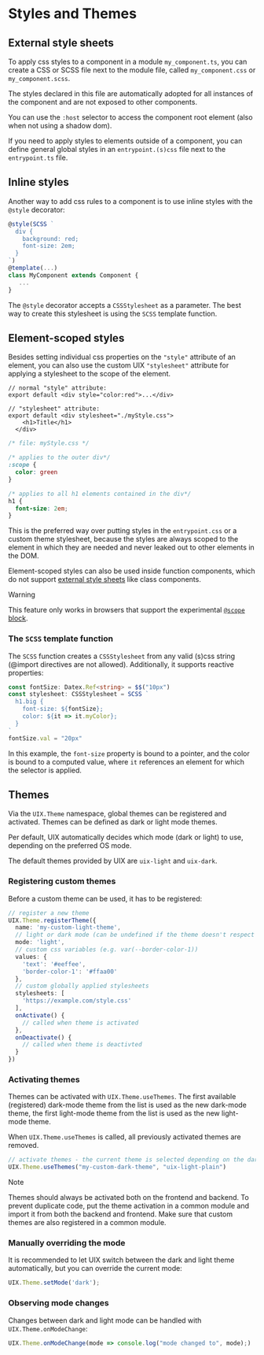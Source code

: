 # Styles and Themes

## External style sheets

To apply css styles to a component in a module `my_component.ts`, you can create a CSS or SCSS file next to the module file, called `my_component.css` or `my_component.scss`. 

The styles declared in this file are automatically adopted for all instances of the component and are not exposed
to other components.

You can use the `:host` selector to access the component root element (also when not using a shadow dom).

If you need to apply styles to elements outside of a component,
you can define general global styles in an `entrypoint.(s)css` file next to the `entrypoint.ts` file.

## Inline styles

Another way to add css rules to a component is to use inline styles with the `@style` decorator:

```ts
@style(SCSS `
  div {
    background: red;
    font-size: 2em;
  }
`)
@template(...)
class MyComponent extends Component {
   ...
}
```

The `@style` decorator accepts a `CSSStylesheet` as a parameter.
The best way to create this stylesheet is using the `SCSS` template function.


## Element-scoped styles

Besides setting individual css properties on the `"style"` attribute of an element, you can also use
the custom UIX `"stylesheet"` attribute for applying a stylesheet to the scope of the element.

```tsx
// normal "style" attribute:
export default <div style="color:red">...</div> 

// "stylesheet" attribute:
export default <div stylesheet="./myStyle.css">  
    <h1>Title</h1>
  </div> 
```
```css
/* file: myStyle.css */

/* applies to the outer div*/
:scope {
  color: green
}

/* applies to all h1 elements contained in the div*/
h1 {
  font-size: 2em;
}
```

This is the preferred way over putting styles in the `entrypoint.css` or a custom theme stylesheet,
because the styles are always scoped to the element in which they are needed and never leaked out to
other elements in the DOM.

Element-scoped styles can also be used inside function components, which do not support [external style sheets](#external-style-sheets) like class components.

> [!WARNING]
> This feature only works in browsers that support the experimental [`@scope` block](https://developer.mozilla.org/en-US/docs/Web/CSS/@scope#browser_compatibility).


### The `SCSS` template function

The `SCSS` function creates a `CSSStylesheet` from any valid (s)css string (@import directives are not allowed).
Additionally, it supports reactive properties:

```ts
const fontSize: Datex.Ref<string> = $$("10px")
const stylesheet: CSSStylesheet = SCSS `
  h1.big {
    font-size: ${fontSize};
    color: ${it => it.myColor};
  }
`
fontSize.val = "20px"
```

In this example, the `font-size` property is bound to a pointer, and the color is bound to a computed value, where `it` references an element for which the selector is applied.


## Themes

Via the `UIX.Theme` namespace, global themes can be registered and activated.
Themes can be defined as dark or light mode themes.

Per default, UIX automatically decides which mode (dark or light) to use, depending
on the preferred OS mode.

The default themes provided by UIX are `uix-light` and `uix-dark`.

### Registering custom themes

Before a custom theme can be used, it has to be registered:

```ts
// register a new theme
UIX.Theme.registerTheme({
  name: 'my-custom-light-theme',
  // light or dark mode (can be undefined if the theme doesn't respect dark/light mode preferences)
  mode: 'light', 
  // custom css variables (e.g. var(--border-color-1))
  values: {
    'text': '#eeffee',
    'border-color-1': '#ffaa00'
  },
  // custom globally applied stylesheets
  stylesheets: [
    'https://example.com/style.css'
  ],
  onActivate() {
    // called when theme is activated
  },
  onDeactivate() {
    // called when theme is deactivted
  }
})
```
### Activating themes

Themes can be activated with `UIX.Theme.useThemes`.
The first available (registered) dark-mode theme from the list is used
as the new dark-mode theme, the first light-mode theme from the list is used
as the new light-mode theme.

When `UIX.Theme.useThemes` is called, all previously activated themes are removed.

```ts 
// activate themes - the current theme is selected depending on the dark/light mode preference
UIX.Theme.useThemes("my-custom-dark-theme", "uix-light-plain")
```

> [!NOTE]
> Themes should always be activated both on the frontend and backend. 
> To prevent duplicate code, put the theme activation in a common module and import it
> from both the backend and frontend. Make sure that custom themes are also registered
> in a common module. 

### Manually overriding the mode

It is recommended to let UIX switch between the dark and light theme automatically,
but you can override the current mode:

```ts
UIX.Theme.setMode('dark');
```

### Observing mode changes

Changes between dark and light mode can be handled with `UIX.Theme.onModeChange`:

```ts
UIX.Theme.onModeChange(mode => console.log("mode changed to", mode);)
```
